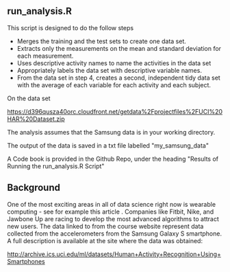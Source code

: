 
## run_analysis.R

This script is designed to do the follow steps

* Merges the training and the test sets to create one data set.
* Extracts only the measurements on the mean and standard deviation for each measurement. 
* Uses descriptive activity names to name the activities in the data set
* Appropriately labels the data set with descriptive variable names. 
* From the data set in step 4, creates a second, independent tidy data set with the average of each variable for each activity and each subject.   

On the data set   

https://d396qusza40orc.cloudfront.net/getdata%2Fprojectfiles%2FUCI%20HAR%20Dataset.zip    

The analysis assumes that the Samsung data is in your working directory.   

The output of the data is saved in a txt file labelled "my_samsung_data"   

A Code book is provided in the Github Repo, under the heading "Results of Running the run_analysis.R Script"   

## Background

One of the most exciting areas in all of data science right now is wearable computing - see for example this article . Companies like Fitbit, Nike, and Jawbone Up are racing to develop the most advanced algorithms to attract new users. The data linked to from the course website represent data collected from the accelerometers from the Samsung Galaxy S smartphone. A full description is available at the site where the data was obtained:    

http://archive.ics.uci.edu/ml/datasets/Human+Activity+Recognition+Using+Smartphones    
